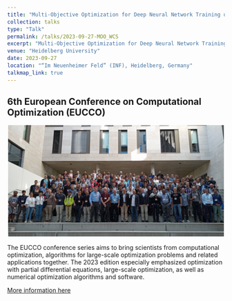 ```yaml
---
title: "Multi-Objective Optimization for Deep Neural Network Training using Weighted Chebyshev Scalarization"
collection: talks
type: "Talk"
permalink: /talks/2023-09-27-MOO_WCS
excerpt: "Multi-Objective Optimization for Deep Neural Network Training using Weighted Chebyshev Scalarization"
venue: "Heidelberg University"
date: 2023-09-27
location: "“Im Neuenheimer Feld” (INF), Heidelberg, Germany"
talkmap_link: true
---
```


## 6th European Conference on Computational Optimization (EUCCO)

<p align="center">
  <img src="/images/EUCCO2023_group_photo.png" alt="QR code" width="500">
</p>

The EUCCO conference series aims to bring scientists from computational optimization, algorithms for large-scale optimization problems and related applications together. The 2023 edition especially emphasized optimization with partial differential equations, large-scale optimization, as well as numerical optimization algorithms and software. 

[More information here](https://scoop.iwr.uni-heidelberg.de/events/2023_eucco/)
